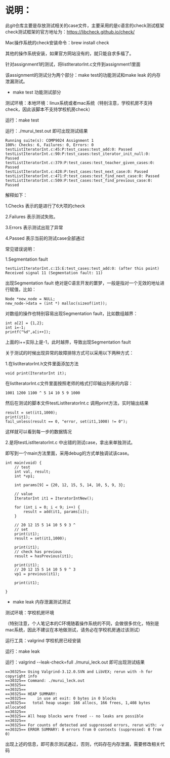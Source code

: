 # 说明：

此git仓库主要是存放测试相关的case文件，主要采用的是c语言的check测试框架
check测试框架的官方地址为：https://libcheck.github.io/check/

Mac操作系统的check安装命令：brew install check

其他的操作系统安装，如果官方网站没有的，就只能自求多福了。

针对assignment1的测试，将listIteratorInt.c文件到assignment1里面

该assignment的测试分为两个部分：make test的功能测试和make leak 的内存泄漏测试。

- make test 功能测试部分

测试环境：本地环境：linux系统或者mac系统（特别注意，学校机房不支持check，因此该脚本不支持学校机房check）

运行：make test

运行：./murui_test.out 即可出现测试结果

```
Running suite(s): COMP9024 Assignment 1
100%: Checks: 6, Failures: 0, Errors: 0
testListIteratorInt.c:45:P:test_cases:test_add:0: Passed
testListIteratorInt.c:90:P:test_cases:test_iterator_init_null:0: Passed
testListIteratorInt.c:379:P:test_cases:test_teacher_given_cases:0: Passed
testListIteratorInt.c:428:P:test_cases:test_next_case:0: Passed
testListIteratorInt.c:471:P:test_cases:test_find_next_case:0: Passed
testListIteratorInt.c:509:P:test_cases:test_find_previous_case:0: Passed
```
解释如下：

1.Checks    表示的是进行了6大项的check

2.Failures  表示测试失败。

3.Errors    表示测试出现了异常

4.Passed    表示当前的测试case全部通过

常见错误说明：

1.Segmentation fault
```
testListIteratorInt.c:15:E:test_cases:test_add:0: (after this point) Received signal 11 (Segmentation fault: 11)
```

出现Segmentation fault 绝对是C语言开发的噩梦，一般是指对一个无效的地址进行赋值，比如：
```
Node *new_node = NULL;
new_node->data = (int *) malloc(sizeof(int));
```
对数组的操作也特别容易出现Segmentation fault，比如数组越界：
```
int a[2] = {1,2};
int i=-1;
printf("%d",a[i++]);
```
上面的i++实际上是-1，此时越界，导致出现Segmentation fault

关于测试的时候出现异常的故障排除方式可以采用以下两种方式：

1.在listIteratorInt.h文件里面添加方法
```
void print(IteratorInt it);
```
在listIteratorInt.c文件里面按照老师的格式打印输出列表的内容：
```
1001 1200 1100 ^ 5 14 10 5 9 1000
```
然后在测试的脚本文件testListIteratorInt.c 调用print方法，实时输出结果
```
result = set(it1,1000);
print(it1);
fail_unless(result == 0, "error, set(it1,1000) != 0");
```
这样就可以看到每一步的数据情况

2.是将testListIteratorInt.c 中出错的测试case，拿出来单独测试。

即写到一个main方法里面，采用debug的方式单独调试该case。
```
int main(void) {
    // test
    int val, result;
    int *vp1;

    int params[9] = {20, 12, 15, 5, 14, 10, 5, 9, 3};

    // value
    IteratorInt it1 = IteratorIntNew();

    for (int i = 0; i < 9; i++) {
        result = add(it1, params[i]);
    }

    // 20 12 15 5 14 10 5 9 3 ^
    // set
    print(it1);
    result = set(it1,1000);

    print(it1);
    // check has previous
    result = hasPrevious(it1);

    print(it1);
    // 20 12 15 5 14 10 5 9 ^ 3
    vp1 = previous(it1);

    print(it1);

}
```

- make leak 内存泄漏测试测试

测试环境：学校机房环境

（特别注意，个人笔记本的C环境随着操作系统的不同，会做很多优化，特别是mac系统，因此不建议在本地做测试，请务必在学校机房通过该测试）

运行工具：valgrind 学校机房已经安装

运行：make leak

运行：valgrind --leak-check=full ./murui_leck.out 即可出现测试结果

```
==30325== Using Valgrind-3.12.0.SVN and LibVEX; rerun with -h for copyright info
==30325== Command: ./murui_leck.out
==30325== 
==30325== 
==30325== HEAP SUMMARY:
==30325==     in use at exit: 0 bytes in 0 blocks
==30325==   total heap usage: 166 allocs, 166 frees, 1,408 bytes allocated
==30325== 
==30325== All heap blocks were freed -- no leaks are possible
==30325== 
==30325== For counts of detected and suppressed errors, rerun with: -v
==30325== ERROR SUMMARY: 0 errors from 0 contexts (suppressed: 0 from 0)
```

出现上述的信息，即可表示测试通过，否则，代码存在内存泄漏，需要修改相关代码





